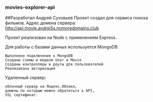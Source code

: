 ### movies-explorer-api

##Разработал Андрей Суховьев
Проект создан для сервиса поиска фильмов.
Адрес домена сервера: http://api.movie.andrei5s.nomoredomains.club 

Проект реализован на Node с применением Express.

Для работы с базами данных используется MongoDB.

    Выполнено подключение к MongoDB
    Созданы схемы и модели User и Movie
    Созданы контроллеры и роуты для пользователей
    Реализована авторизация

Удаленный сервер:

    облачный сервер на Яндекс.Облако,
    домены по которым можно обратиться к API,
    SSL сертификат.
